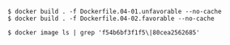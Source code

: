 ```shellsession
$ docker build . -f Dockerfile.04-01.unfavorable --no-cache
$ docker build . -f Dockerfile.04-02.favorable --no-cache
```

```shellsession
$ docker image ls | grep 'f54b6bf3f1f5\|80cea2562685'
```
